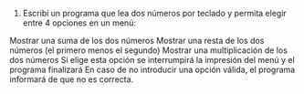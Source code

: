 1) Escribí un programa que lea dos números por teclado y permita elegir entre 4 opciones en un menú:


Mostrar una suma de los dos números
Mostrar una resta de los dos números (el primero menos el segundo)
Mostrar una multiplicación de los dos números
Si elige esta opción se interrumpirá la impresión del menú y el programa finalizará
En caso de no introducir una opción válida, el programa informará de que no es correcta.